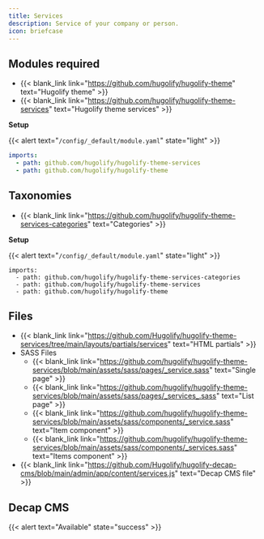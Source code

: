 ```yaml
---
title: Services
description: Service of your company or person.
icon: briefcase
---
```


## Modules required

- {{< blank_link link="https://github.com/hugolify/hugolify-theme" text="Hugolify theme" >}}
- {{< blank_link link="https://github.com/hugolify/hugolify-theme-services" text="Hugolify theme services" >}}

**Setup**

{{< alert text="`/config/_default/module.yaml`" state="light" >}}

```yml
imports:
  - path: github.com/hugolify/hugolify-theme-services
  - path: github.com/hugolify/hugolify-theme
```

## Taxonomies

- {{< blank_link link="https://github.com/hugolify/hugolify-theme-services-categories" text="Categories" >}}

**Setup**

{{< alert text="`/config/_default/module.yaml`" state="light" >}}

```go-html-template
imports:
  - path: github.com/hugolify/hugolify-theme-services-categories
  - path: github.com/hugolify/hugolify-theme-services
  - path: github.com/hugolify/hugolify-theme
```

## Files

- {{< blank_link link="https://github.com/Hugolify/hugolify-theme-services/tree/main/layouts/partials/services" text="HTML partials" >}}
- SASS Files
  - {{< blank_link link="https://github.com/hugolify/hugolify-theme-services/blob/main/assets/sass/pages/_service.sass" text="Single page" >}}
  - {{< blank_link link="https://github.com/hugolify/hugolify-theme-services/blob/main/assets/sass/pages/_services_.sass" text="List page" >}}
  - {{< blank_link link="https://github.com/hugolify/hugolify-theme-services/blob/main/assets/sass/components/_service.sass" text="Item component" >}}
  - {{< blank_link link="https://github.com/hugolify/hugolify-theme-services/blob/main/assets/sass/components/_services.sass" text="Items component" >}}
- {{< blank_link link="https://github.com/Hugolify/hugolify-decap-cms/blob/main/admin/app/content/services.js" text="Decap CMS file" >}}

## Decap CMS

{{< alert text="Available" state="success" >}}
